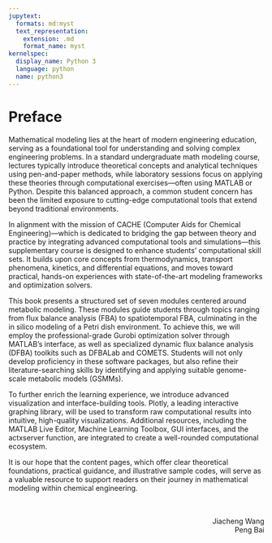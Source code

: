 ```yaml
---
jupytext:
  formats: md:myst
  text_representation:
    extension: .md
    format_name: myst
kernelspec:
  display_name: Python 3
  language: python
  name: python3
---
```


# Preface

Mathematical modeling lies at the heart of modern engineering education, serving as a foundational tool for understanding and solving complex engineering problems. In a standard undergraduate math modeling course, lectures typically introduce theoretical concepts and analytical techniques using pen-and-paper methods, while laboratory sessions focus on applying these theories through computational exercises—often using MATLAB or Python. Despite this balanced approach, a common student concern has been the limited exposure to cutting-edge computational tools that extend beyond traditional environments.

In alignment with the mission of CACHE (Computer Aids for Chemical Engineering)—which is dedicated to bridging the gap between theory and practice by integrating advanced computational tools and simulations—this supplementary course is designed to enhance students’ computational skill sets. It builds upon core concepts from thermodynamics, transport phenomena, kinetics, and differential equations, and moves toward practical, hands-on experiences with state-of-the-art modeling frameworks and optimization solvers.

This book presents a structured set of seven modules centered around metabolic modeling. These modules guide students through topics ranging from flux balance analysis (FBA) to spatiotemporal FBA, culminating in the in silico modeling of a Petri dish environment. To achieve this, we will employ the professional-grade Gurobi optimization solver through MATLAB’s interface, as well as specialized dynamic flux balance analysis (DFBA) toolkits such as DFBALab and COMETS. Students will not only develop proficiency in these software packages, but also refine their literature-searching skills by identifying and applying suitable genome-scale metabolic models (GSMMs).

To further enrich the learning experience, we introduce advanced visualization and interface-building tools. Plotly, a leading interactive graphing library, will be used to transform raw computational results into intuitive, high-quality visualizations. Additional resources, including the MATLAB Live Editor, Machine Learning Toolbox, GUI interfaces, and the actxserver function, are integrated to create a well-rounded computational ecosystem.

It is our hope that the content pages, which offer clear theoretical foundations, practical guidance, and illustrative sample codes, will serve as a valuable resource to support readers on their journey in mathematical modeling within chemical engineering.

<div style="text-align: right;">
<br><br>Jiacheng Wang<br>Peng Bai
</div>